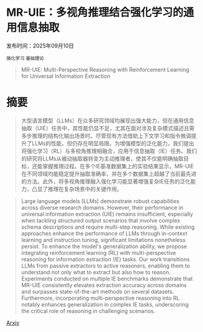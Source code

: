 # MR-UIE：多视角推理结合强化学习的通用信息抽取

发布时间：2025年09月10日

`强化学习` `基础理论`

> MR-UIE: Multi-Perspective Reasoning with Reinforcement Learning for Universal Information Extraction

# 摘要

> 大型语言模型（LLMs）在众多研究领域均展现出强大能力，但在通用信息抽取（UIE）任务中，其性能仍显不足，尤其在面对涉及复杂模式描述且需多步推理的结构化输出场景时。尽管现有方法借助上下文学习和指令微调提升了LLMs的性能，但仍存在明显局限。为增强模型的泛化能力，我们提出将强化学习（RL）与多视角推理相融合，应用于信息抽取（IE）任务。我们的研究将LLMs从被动抽取器转变为主动推理者，使其不仅能明确抽取目标，还能掌握推理过程。在多个IE基准数据集上的实验结果显示，MR-UIE在不同领域均能稳定提升抽取准确率，并在多个数据集上超越了当前最先进的方法。此外，将多视角推理融入强化学习能显著增强复杂IE任务的泛化能力，凸显了推理在复杂场景中的关键作用。

> Large language models (LLMs) demonstrate robust capabilities across diverse research domains. However, their performance in universal information extraction (UIE) remains insufficient, especially when tackling structured output scenarios that involve complex schema descriptions and require multi-step reasoning. While existing approaches enhance the performance of LLMs through in-context learning and instruction tuning, significant limitations nonetheless persist. To enhance the model's generalization ability, we propose integrating reinforcement learning (RL) with multi-perspective reasoning for information extraction (IE) tasks. Our work transitions LLMs from passive extractors to active reasoners, enabling them to understand not only what to extract but also how to reason. Experiments conducted on multiple IE benchmarks demonstrate that MR-UIE consistently elevates extraction accuracy across domains and surpasses state-of-the-art methods on several datasets. Furthermore, incorporating multi-perspective reasoning into RL notably enhances generalization in complex IE tasks, underscoring the critical role of reasoning in challenging scenarios.

[Arxiv](https://arxiv.org/abs/2509.09082)
